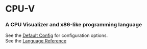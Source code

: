# CPU-V 
### A CPU Visualizer and x86-like programming language

See the [Default Config](./examples/default-config.toml) for configuration options.<br>
See the [Language Reference](./docs/Language_Reference.md)
